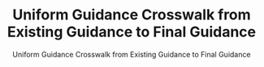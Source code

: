 ---
layout: resources-landing
title: "Uniform Guidance Crosswalk from Existing Guidance to Final Guidance"
subtitle: "Uniform Guidance Crosswalk from Existing Guidance to Final Guidance"
external_link: https://obamawhitehouse.archives.gov/sites/default/files/omb/fedreg/2013/uniform-guidance-crosswalk-to-predominate-source-existing-guidance.pdf
filters: federal-financial-assistance cfr guidance omb 2013
---